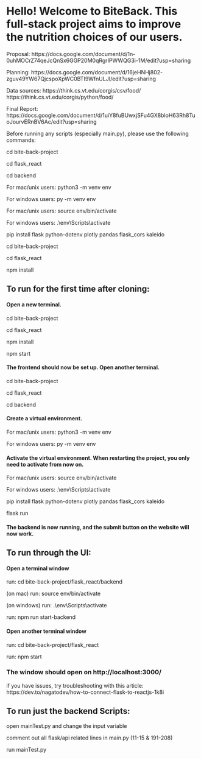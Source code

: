 <h1>Hello! Welcome to BiteBack. This full-stack project aims to improve the nutrition choices of our users.</h1>

<p>Proposal: https://docs.google.com/document/d/1n-0uhMOCrZ74qeJcQnSx6GGP20M0qRgrIPWWQG3i-1M/edit?usp=sharing</p>
<p>Planning: https://docs.google.com/document/d/16jeHNHj802-zguv49YW67QjcspoXpWC0BTI9WfnULJI/edit?usp=sharing</p>
<p>Data sources: https://think.cs.vt.edu/corgis/csv/food/ https://think.cs.vt.edu/corgis/python/food/</p>
<p>Final Report: https://docs.google.com/document/d/1uiY8fuBUwxjSFu4GX8bloH63Rh8TuoJourvERnBV6Ac/edit?usp=sharing</p>

<p>Before running any scripts (especially main.py), please use the following commands:</p>
<p>cd bite-back-project</p>
<p>cd flask_react</p>
<p>cd backend</p>
<p>For mac/unix users: python3 -m venv env</p>
<p>For windows users: py -m venv env</p>
<p>For mac/unix users: source env/bin/activate</p>
<p>For windows users: .\env\Scripts\activate</p>
<p>pip install flask python-dotenv plotly pandas flask_cors kaleido</p>

<p>cd bite-back-project</p>
<p>cd flask_react</p>
<p>npm install</p>


<h2>To run for the first time after cloning:</h2>
<h4>Open a new terminal.</h4>
<p>cd bite-back-project</p>
<p>cd flask_react</p>
<p>npm install</p>
<p>npm start</p>
<h4>The frontend should now be set up. Open another terminal.</h4>
<p>cd bite-back-project</p>
<p>cd flask_react</p>
<p>cd backend</p>
<h4>Create a virtual environment.</h4>
<p>For mac/unix users: python3 -m venv env</p>
<p>For windows users: py -m venv env</p>
<h4>Activate the virtual environment. When restarting the project, you only need to activate from now on.</h4>
<p>For mac/unix users: source env/bin/activate</p>
<p>For windows users: .\env\Scripts\activate</p>
<p>pip install flask python-dotenv plotly pandas flask_cors kaleido</p>
<p>flask run</p>
<h4>The backend is now running, and the submit button on the website will now work.</h4>


<h2>To run through the UI:</h2>
<h4>Open a terminal window</h4>
<p>run: cd bite-back-project/flask_react/backend </p>
<p>(on mac) run: source env/bin/activate</p>
<p>(on windows) run: .\env\Scripts\activate</p>
<p>run: npm run start-backend</p>
<h4>Open another terminal window</h4>
<p>run: cd bite-back-project/flask_react</p>
<p>run: npm start</p>
<h3>The window should open on http://localhost:3000/</h3>

<p> if you have issues, try troubleshooting with this article: https://dev.to/nagatodev/how-to-connect-flask-to-reactjs-1k8i</p>


<h2>To run just the backend Scripts:</h2>
<p>open mainTest.py and change the input variable</p>
<p>comment out all flask/api related lines in main.py (11-15 & 191-208) </p>
<p>run mainTest.py</p>
